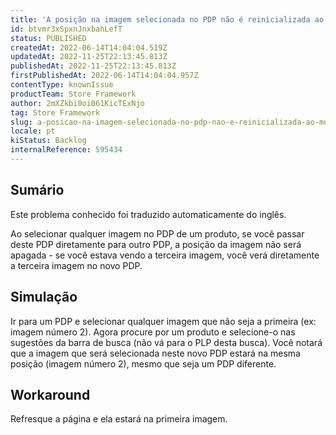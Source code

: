 ```yaml
---
title: 'A posição na imagem selecionada no PDP não é reinicializada ao mudar de produto'
id: btvmr3xSpxnJnxbahLefT
status: PUBLISHED
createdAt: 2022-06-14T14:04:04.519Z
updatedAt: 2022-11-25T22:13:45.813Z
publishedAt: 2022-11-25T22:13:45.813Z
firstPublishedAt: 2022-06-14T14:04:04.957Z
contentType: knownIssue
productTeam: Store Framework
author: 2mXZkbi0oi061KicTExNjo
tag: Store Framework
slug: a-posicao-na-imagem-selecionada-no-pdp-nao-e-reinicializada-ao-mudar-de-produto
locale: pt
kiStatus: Backlog
internalReference: 595434
---
```


## Sumário

<div class="alert alert-info">
  <p>Este problema conhecido foi traduzido automaticamente do inglês.</p>
</div>


Ao selecionar qualquer imagem no PDP de um produto, se você passar deste PDP diretamente para outro PDP, a posição da imagem não será apagada - se você estava vendo a terceira imagem, você verá diretamente a terceira imagem no novo PDP.



## Simulação


Ir para um PDP e selecionar qualquer imagem que não seja a primeira (ex: imagem número 2). Agora procure por um produto e selecione-o nas sugestões da barra de busca (não vá para o PLP desta busca). Você notará que a imagem que será selecionada neste novo PDP estará na mesma posição (imagem número 2), mesmo que seja um PDP diferente.



## Workaround


Refresque a página e ela estará na primeira imagem.

